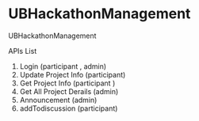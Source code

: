 # UBHackathonManagement
UBHackathonManagement

APIs List
1. Login (participant , admin)
2. Update Project Info (participant)
3. Get Project Info (participant )
4. Get All Project Derails (admin)
5. Announcement (admin)
6. addTodiscussion (participant)